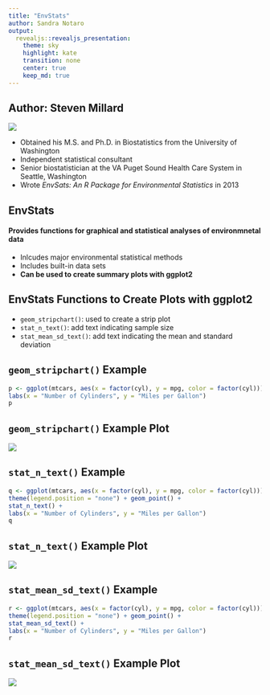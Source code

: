 ```yaml
---
title: "EnvStats"
author: Sandra Notaro
output: 
  revealjs::revealjs_presentation:
    theme: sky
    highlight: kate
    transition: none
    center: true
    keep_md: true
---
```


## Author: Steven Millard

![](Steven_Millard.jpg)

- Obtained his M.S. and Ph.D. in Biostatistics from the University of Washington
- Independent statistical consultant
- Senior biostatistician at the VA Puget Sound Health Care System in Seattle, Washington
- Wrote _EnvSats: An R Package for Environmental Statistics_ in 2013

## EnvStats

#### Provides functions for graphical and statistical analyses of environmnetal data
- Inlcudes major environmental statistical methods
- Includes built-in data sets
- __Can be used to create summary plots with ggplot2__

## EnvStats Functions to Create Plots with ggplot2
- `geom_stripchart()`: used to create a strip plot
- `stat_n_text()`: add text indicating sample size
- `stat_mean_sd_text()`: add text indicating the mean and standard deviation

## `geom_stripchart()` Example



```r
p <- ggplot(mtcars, aes(x = factor(cyl), y = mpg, color = factor(cyl))) + geom_stripchart() +
labs(x = "Number of Cylinders", y = "Miles per Gallon")
p
```

## `geom_stripchart()` Example Plot
![](SNResourcePresentation_files/figure-revealjs/stripchart-1.png)

## `stat_n_text()` Example



```r
q <- ggplot(mtcars, aes(x = factor(cyl), y = mpg, color = factor(cyl))) +
theme(legend.position = "none") + geom_point() +
stat_n_text() +
labs(x = "Number of Cylinders", y = "Miles per Gallon")
q
```

## `stat_n_text()` Example Plot
![](SNResourcePresentation_files/figure-revealjs/text-1.png)

## `stat_mean_sd_text()` Example



```r
r <- ggplot(mtcars, aes(x = factor(cyl), y = mpg, color = factor(cyl))) +
theme(legend.position = "none") + geom_point() +
stat_mean_sd_text() +
labs(x = "Number of Cylinders", y = "Miles per Gallon")
r
```

## `stat_mean_sd_text()` Example Plot
![](SNResourcePresentation_files/figure-revealjs/meansd-1.png)
